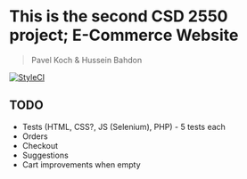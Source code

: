 # This is the second CSD 2550 project; E-Commerce Website
> Pavel Koch & Hussein Bahdon

[![StyleCI](https://styleci.io/repos/117565401/shield?branch=master)](https://styleci.io/repos/117565401)

## TODO

- Tests (HTML, CSS?, JS (Selenium), PHP) - 5 tests each
- Orders
- Checkout
- Suggestions
- Cart improvements when empty
